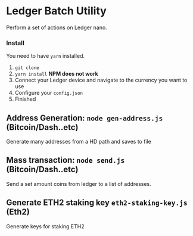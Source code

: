 # Ledger Batch Utility
Perform a set of actions on Ledger nano.


### Install
You need to have `yarn` installed.
1. `git clone`
2. `yarn install` **NPM does not work**
3. Connect your Ledger device and navigate to the currency you want to use
4. Configure your `config.json`
5. Finished

## Address Generation: `node gen-address.js` (Bitcoin/Dash..etc)
Generate many addresses from a HD path and saves to file

## Mass transaction: `node send.js` (Bitcoin/Dash..etc)
Send a set amount coins from ledger to a list of addresses.

## Generate ETH2 staking key `eth2-staking-key.js` (Eth2)
Generate keys for staking ETH2